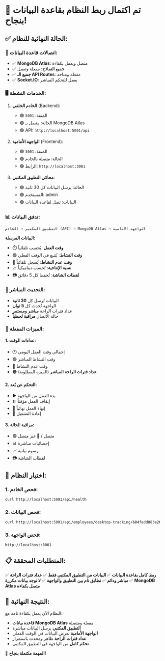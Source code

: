 # 🎉 تم اكتمال ربط النظام بقاعدة البيانات بنجاح!

## ✅ الحالة النهائية للنظام:

### 🔗 **اتصالات قاعدة البيانات:**
- ✅ **MongoDB Atlas**: متصل ويعمل بكفاءة
- ✅ **جميع النماذج**: مفعلة وتعمل
- ✅ **جميع الـ API Routes**: مفعلة ومتاحة
- ✅ **Socket.IO**: يعمل للتحكم المباشر

### 🖥️ **الخدمات النشطة:**
1. **الخادم الخلفي** (Backend):
   - 🟢 المنفذ: `5001`
   - 🟢 الحالة: متصل بـ MongoDB Atlas
   - 🟢 API: `http://localhost:5001/api`

2. **الواجهة الأمامية** (Frontend):
   - 🟢 المنفذ: `3001`
   - 🟢 الحالة: متصلة بالخادم
   - 🟢 الرابط: `http://localhost:3001`

3. **محاكي التطبيق المكتبي**:
   - 🟢 الحالة: يرسل البيانات كل 30 ثانية
   - 🟢 المستخدم: admin
   - 🟢 البيانات: تصل لقاعدة البيانات

### 📊 **تدفق البيانات:**

```
التطبيق المكتبي → الخادم (API) → MongoDB Atlas → الواجهة الأمامية
```

**البيانات المرسلة:**
- ⏱️ **وقت العمل**: يُحسب تلقائياً
- 🟢 **وقت النشاط**: يُتتبع في الوقت الفعلي
- 🔴 **وقت عدم النشاط**: يُسجل تلقائياً
- 📈 **نسبة الإنتاجية**: تُحسب ديناميكياً
- 📷 **لقطات الشاشة**: تُحفظ كل 5 دقائق

### 🔄 **التحديث المباشر:**
- البيانات تُرسل كل **30 ثانية**
- الواجهة تُحدث كل **5 ثوان**
- عداد فترات الراحة **مباشر ومستمر**
- حالة الاتصال **مراقبة لحظياً**

### 🎯 **الميزات المفعلة:**

#### 1. **عدادات الوقت:**
- 🕐 إجمالي وقت العمل اليومي
- 🟢 وقت النشاط المباشر
- 🔴 وقت عدم النشاط
- 🟠 **عداد فترات الراحة المباشر** (الميزة المطلوبة)

#### 2. **التحكم عن بُعد:**
- ▶️ بدء العمل من الواجهة
- ⏸️ إيقاف العمل مؤقتاً
- 🛑 إنهاء العمل نهائياً
- 🔄 إعادة التشغيل

#### 3. **مراقبة الحالة:**
- 🟢 متصل / 🔴 غير متصل
- 📊 إحصائيات مباشرة
- 📈 رسوم بيانية
- 📷 لقطات الشاشة

## 🧪 **اختبار النظام:**

### 1. **فحص الخادم:**
```bash
curl http://localhost:5001/api/health
```

### 2. **فحص البيانات:**
```bash
curl http://localhost:5001/api/employees/desktop-tracking/684fedd883e2693199a30a96
```

### 3. **فحص الواجهة:**
```
http://localhost:3001
```

## 📋 **المتطلبات المحققة:**

✅ **ربط كامل بقاعدة البيانات**
✅ **البيانات من التطبيق المكتبي فقط**
✅ **عداد فترات الراحة مباشر ودائم**
✅ **تطابق تام بين التطبيق والواجهة**
✅ **لا توجد بيانات مكررة**
✅ **MongoDB Atlas متصل بكفاءة**

## 🚀 **النتيجة النهائية:**

النظام الآن يعمل بكفاءة تامة مع:
- **قاعدة بيانات MongoDB Atlas** مفعلة ومتصلة
- **التطبيق المكتبي** يرسل البيانات مباشرة
- **الواجهة الأمامية** تعرض البيانات في الوقت الفعلي
- **عداد فترات الراحة** ظاهر ومحدث باستمرار
- **تحكم كامل** من الواجهة في التطبيق المكتبي

🎉 **المهمة مكتملة بنجاح!** 